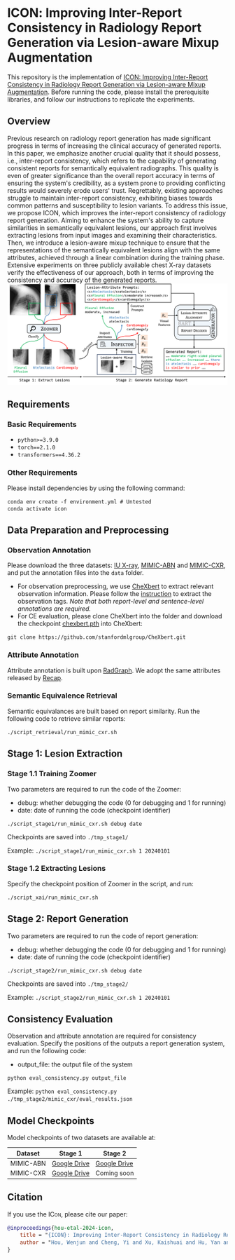 # <span style="font-variant:small-caps;">ICON</span>: Improving Inter-Report Consistency in Radiology Report Generation via Lesion-aware Mixup Augmentation

This repository is the implementation of [ICON: Improving Inter-Report Consistency in Radiology Report Generation via Lesion-aware Mixup Augmentation](https://arxiv.org/abs/2402.12844). Before running the code, please install the prerequisite libraries, and follow our instructions to replicate the experiments.

## Overview

Previous research on radiology report generation has made significant progress in terms of increasing the clinical accuracy of generated reports. In this paper, we emphasize another crucial quality that it should possess, i.e., inter-report consistency, which refers to the capability of generating consistent reports for semantically equivalent radiographs. This quality is even of greater significance than the overall report accuracy in terms of ensuring the system's credibility, as a system prone to providing conflicting results would severely erode users' trust. Regrettably, existing approaches struggle to maintain inter-report consistency, exhibiting biases towards common patterns and susceptibility to lesion variants. To address this issue, we propose ICON, which improves the inter-report consistency of radiology report generation. Aiming to enhance the system's ability to capture similarities in semantically equivalent lesions, our approach first involves extracting lesions from input images and examining their characteristics. Then, we introduce a lesion-aware mixup technique to ensure that the representations of the semantically equivalent lesions align with the same attributes, achieved through a linear combination during the training phase. Extensive experiments on three publicly available chest X-ray datasets verify the effectiveness of our approach, both in terms of improving the consistency and accuracy of the generated reports.
![Alt text](figure/overview.png?raw=true "Title")

## Requirements

### Basic Requirements
- `python>=3.9.0`
- `torch==2.1.0`
- `transformers==4.36.2`

### Other Requirements
Please install dependencies by using the following command:

```
conda env create -f environment.yml # Untested
conda activate icon
```

## Data Preparation and Preprocessing

### Observation Annotation
Please download the three datasets: [IU X-ray](https://openi.nlm.nih.gov/faq), [MIMIC-ABN](https://github.com/zzxslp/WCL/) and [MIMIC-CXR](https://physionet.org/content/mimic-cxr-jpg/2.0.0/), and put the annotation files into the `data` folder.

- For observation preprocessing, we use [CheXbert](https://arxiv.org/pdf/2004.09167.pdf) to extract relevant observation information. Please follow the [instruction](https://github.com/stanfordmlgroup/CheXbert#prerequisites) to extract the observation tags. _Note that both report-level and sentence-level annotations are required._
- For CE evaluation, please clone CheXbert into the folder and download the checkpoint [chexbert.pth](https://stanfordmedicine.box.com/s/c3stck6w6dol3h36grdc97xoydzxd7w9) into CheXbert:

```
git clone https://github.com/stanfordmlgroup/CheXbert.git
```

### Attribute Annotation
Attribute annotation is built upon [RadGraph](https://physionet.org/content/radgraph/1.0.0/). We adopt the same attributes released by [Recap](https://github.com/wjhou/Recap/tree/main/data/20240101).

### Semantic Equivalence Retrieval
Semantic equivalances are built based on report similarity. Run the following code to retrieve similar reports:
```
./script_retrieval/run_mimic_cxr.sh
```

## Stage 1: Lesion Extraction
### Stage 1.1 Training Zoomer
Two parameters are required to run the code of the Zoomer:
- debug: whether debugging the code (0 for debugging and 1 for running)
- date: date of running the code (checkpoint identifier)
```
./script_stage1/run_mimic_cxr.sh debug date
```

Checkpoints are saved into `./tmp_stage1/`

Example: `./script_stage1/run_mimic_cxr.sh 1 20240101`

### Stage 1.2 Extracting Lesions
Specify the checkpoint position of Zoomer in the script, and run:
```
./script_xai/run_mimic_cxr.sh
```

## Stage 2: Report Generation
Two parameters are required to run the code of report generation:
- debug: whether debugging the code (0 for debugging and 1 for running)
- date: date of running the code (checkpoint identifier)
```
./script_stage2/run_mimic_cxr.sh debug date
```

Checkpoints are saved into `./tmp_stage2/`

Example: `./script_stage2/run_mimic_cxr.sh 1 20240101`

## Consistency Evaluation

Observation and attribute annotation are required for consistency evaluation. Specify the positions of the outputs a report generation system, and run the following code:
- output_file: the output file of the system 
```
python eval_consistency.py output_file
```

Example: `python eval_consistency.py ./tmp_stage2/mimic_cxr/eval_results.json`

## Model Checkpoints

Model checkpoints of two datasets are available at:

| Dataset |Stage 1|Stage 2|
|---------|-------|-------|
|MIMIC-ABN|[Google Drive](https://drive.google.com/file/d/1-CnFhtdzb-wGN31pUvFcV269JE_KrIyH/view?usp=drive_link)|[Google Drive](https://drive.google.com/file/d/1ICapdG35Qe9VfA9vPE7EktOUU3Gk9emK/view?usp=drive_link)|
|MIMIC-CXR|[Google Drive](https://drive.google.com/file/d/1zd1LXjqBQ_na7LFZ5Rq6segiRCxWRZZF/view?usp=drive_link)|Coming soon|

## Citation

If you use the <span style="font-variant:small-caps;">ICon</span>, please cite our paper:

```bibtex
@inproceedings{hou-etal-2024-icon,
    title = "{ICON}: Improving Inter-Report Consistency in Radiology Report Generation via Lesion-aware Mixup Augmentation",
    author = "Hou, Wenjun and Cheng, Yi and Xu, Kaishuai and Hu, Yan and Li, Wenjie and Liu, Jiang",
}
```

